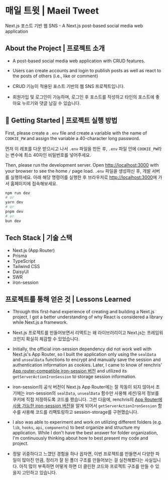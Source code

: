 # 매일 트윗 | Maeil Tweet

Next.js 포스트 기반 웹 SNS - A Next.js post-based social media web application

## About the Project | 프로젝트 소개

- A post-based social media web application with CRUD features.
- Users can create accounts and login to publish posts as well as react to the posts of others (i.e., like or comment)

- CRUD 기능이 적용된 포스트 기반의 웹 SNS 프로젝트입니다.
- 회원가입 및 로그인이 가능하며, 로그인 후 포스트를 작성하고 타인의 포스트에 좋아요 누르기와 댓글 남길 수 있습니다.

## 🚀 Getting Started | 프로젝트 실행 방법

First, please create a `.env` file and create a variable with the name of `COOKIE_PW` and assign the variable a 40-character long password.

먼저 이 레포를 다운 받으시고 나서 `.env` 파일을 만든 후, `.env` 파일 안에 `COOKIE_PW`라는 변수에 최소 40자인 비밀번호를 넣어주세요.

Then, please run the development server. Open [http://localhost:3000](http://localhost:3000) with your browser to see the home `/` page load.
`.env` 파일을 생성하신 후, 개발 서버를 실행하세요. 아래 해당 명령어를 실행한 후 브라우저로 [http://localhost:3000](http://localhost:3000)에 가서 홈페이지에 접속해보세요.

```bash
npm run dev
# or
yarn dev
# or
pnpm dev
# or
bun dev
```

## Tech Stack | 기술 스택

- Next.js (App Router)
- Prisma
- TypeScript
- Tailwind CSS
- DaisyUI
- SWR
- iron-session

## 프로젝트를 통해 얻은 것 | Lessons Learned

- Through this first-hand experience of creating and building a Next.js project, I got a better understanding of why React is considered a library while Next.js a framework.
- Next.js 프로젝트를 만들어보면서 리액트는 왜 라이브러리이고 Next.js는 프레임워크인지 확실히 체감할 수 있었습니다.

- Initially, the official iron-session dependency did not work well with Next.js's App Router, so I built the application only using the `sealData` and `unsealData` functions to encrypt and manually save the session and authentication information as cookies. Later, I came to know of renchris' [App router-compatible iron-session 버전](https://github.com/renchris/iron-session/tree/v8-as-dependency) and utilized its `getServerActionIronSession` to storage session information.
- iron-session의 공식 버전이 Next.js App Router에는 잘 작동이 되지 않아서 초기에는 iron-session의 `sealData`, `unsealData` 함수만 사용해 세션/유저 정보를 쿠키에 직접 저장하도록 코드를 짰습니다. 그런 다음에, renchris의 [App Router에 사용 가능한 iron-session 버전](https://github.com/renchris/iron-session/tree/v8-as-dependency)을 알게 되어서 `getServerActionIronSession` 함수를 사용해 코드를 리팩토링하고 session-storage를 구현했습니다.

- I also was able to experiment and work on utilizing different folders (e.g. `lib`, `hooks`, `api`, `components`) to best organize and structure my application. While I don't have the best answer for folder organization, I'm continuously thinking about how to best present my code and project.
- 정말 귀중하다고 느꼈던 경험을 하나 꼽자면, 이번 프로젝트를 만들면서 다양한 파일이 많아진 만큼, 정리가 잘 된 폴더 구조를 만들어보는 걸 실천해봤다는 사실입니다. 아직 많이 부족하면 어떻게 하면 더 클린한 코드와 프로젝트 구조를 만들 수 있을지 고민하고 있습니다.
